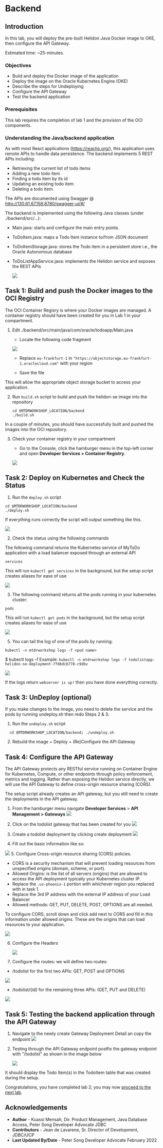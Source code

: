 # Backend

## Introduction

In this lab, you will deploy the pre-built Helidon Java Docker image to OKE, then configure the API Gateway.

Estimated time: ~25-minutes.

### Objectives

* Build and deploy the Docker image of the application
* Deploy the image on the Oracle Kubernetes Engine (OKE)
* Describe the steps for Undeploying
* Configure the API Gateway
* Test the backend application

### Prerequisites

This lab requires the completion of lab 1 and the provision of the OCI components.

### Understanding the Java/backend application

As with most React applications (https://reactjs.org/), this application uses remote APIs to handle data persistence. The backend implements 5 REST APIs including:
- Retrieving the current list of todo items
- Adding a new todo item
- Finding a todo item by its id
- Updating an existing todo item
- Deleting a todo item.

The APIs are documented using Swagger @ http://130.61.67.158:8780/swagger-ui/#/

The backend is implemented using the following Java classes (under ./backend/src/...):   
- Main.java: starts and configure the main entry points.
- ToDoItem.java: maps a Todo Item instance to/from JSON  document
- ToDoItemStorage.java: stores the Todo item in a persistent store i.e., the Oracle Autonomous database
- ToDoListAppService.java: implements the Helidon service and exposes the REST APIs

  ![](images/Backend-APIs.png " ")

## **Task 1**: Build and push the Docker images to the OCI Registry

The OCI Container Regisry is where your Docker images are managed. A container registry should have been created for you in Lab 1 in your compartment.

1. Edit ./backend/src/main/java/com/oracle/todoapp/Main.java

    - Locate the following code fragment

    ![](images/CORS-Main.png " ")
    - Replace `eu-frankfurt-1` in  `"https://objectstorage.eu-frankfurt-1.oraclecloud.com"` with your region

    - Save the file

This will allow the appropriate object storage bucket to access your application.

2. Run `build.sh` script to build and push the helidon-se image into the repository

    ```
    cd $MTDRWORKSHOP_LOCATION/backend
    ./build.sh
    ```
  In a couple of minutes, you should have successfully built and pushed the images into the OCI repository.

3. Check your container registry in your compartment
    - Go to the Console, click the hamburger menu in the top-left corner and open
    **Developer Services > Container Registry**.
   
   ![](psong_images/container_registry.png)

## **Task 2**: Deploy on Kubernetes and Check the Status

1. Run the `deploy.sh` script

  ```
  cd $MTDRWORKSHOP_LOCATION/backend 
  ./deploy.sh
  ```

   If everything runs correctly the script will output something like this. 

   ![](psong_images/deploy_output.png)


2. Check the status using the following commands

The following command returns the Kubernetes service of MyToDo application with a load balancer exposed through an external API
  ```
  services
  ```
  This will run `kubectl get services` in the background, but the setup script creates aliases for ease of use

![](psong_images/get_services.png)

3. The following command returns all the pods running in your kubernetes cluster:
  ```
  pods
  ```
This will run `kubectl get pods` in the background, but the setup script creates aliases for ease of use

![](psong_images/get_pods.png)

5. You can tail the log of one of the pods by running:

  ```
  kubectl -n mtdrworkshop logs -f <pod name>
  ```

  $ kubectl logs -f <pod name>
  Example: `kubectl -n mtdrworkshop logs -f todolistapp-helidon-se-deployment-7fd6dcb778-c9dbv`

![](psong_images/pod_logs.png)

  If the logs return `webserver is up!` then you have done everything correctly.
## **Task 3**: UnDeploy (optional)

  If you make changes to the image, you need to delete the service and the pods by running undeploy.sh then redo Steps 2 & 3.

  1. Run the `undeploy.sh` script
  ```
    cd $MTDRWORKSHOP_LOCATION/backend; ./undeploy.sh
  ```
  2. Rebuild the image + Deploy + (Re)Configure the API Gateway


## **Task 4**: Configure the API Gateway

The API Gateway protects any RESTful service running on Container Engine for Kubernetes, Compute, or other endpoints through policy enforcement, metrics and logging.
Rather than exposing the Helidon service directly, we will use the API Gateway to define cross-origin resource sharing (CORS).

The setup script already creates an API gateway, but you still need to create the deployments in the API gateway.

1. From the hamburger  menu navigate **Developer Services** > **API Management > Gateways**
   ![](psong_images/api_gateway_navigate.png)

2. Click on the todolist gateway that has been created for you
   ![](psong_images/select_gateway.png)

3. Create a todolist deployment by clicking create deployment
   ![](psong_images/create_deployment.png)

4. Fill out the basic information like so:

![](psong_images/basic_information_deployment.png)
5. Configure Cross-origin resource sharing (CORS) policies.
  - CORS is a security mechanism that will prevent loading resources from unspecified origins (domain, scheme, or port).
  - Allowed Origins: is the list of all servers (origins) that are allowed to access the API deployment typically your Kubernetes cluster IP.
  - Replace the `.us-phoenix-1` portion with whichever region you replaced with in task 1.
  - Replace the 3rd IP address with the external IP address of your Load Balancer
  - Allowed methods: GET, PUT, DELETE, POST, OPTIONS are all needed.

  To configure CORS, scroll down and click add next to CORS and fill in this information under allowed origins. These are the origins that can load resources to your application.

  ![](psong_images/cors_information.png)

6. Configure the Headers

    ![](images/Headers.png)

7. Configure the routes: we will define two routes:
  - /todolist for the first two APIs: GET, POST and OPTIONS

  ![](psong_images/route_1.png)

- /todolist/{id} for the remaining three APIs: (GET, PUT and DELETE)

![](psong_images/route_2.png)


## **Task 5**: Testing the backend application through the API Gateway

1. Navigate to the newly create Gateway Deployment Detail an copy the endpoint
   ![](psong_images/copy_endpoint.png " ")

2. Testing through the API Gateway endpoint
  postfix the gateway endpoint with "/todolist" as shown in the image below

   ![](psong_images/endpoint_successful.png " ")

  It should display the Todo Item(s) in the TodoItem table that was created during the setup.

Congratulations, you have completed lab 2; you may now [proceed to the next lab](#next).

## Acknowledgements

* **Author** -  Kuassi Mensah, Dir. Product Management, Java Database Access, Peter Song Developer Advocate JDBC
* **Contributors** - Jean de Lavarene, Sr. Director of Development, JDBC/UCP
* **Last Updated By/Date** - Peter Song Developer Advocate  February 2022
